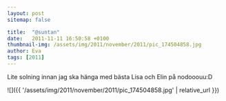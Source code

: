 ```yaml
---
layout: post
sitemap: false

title:  "@suntan"
date:   2011-11-11 16:50:58 +0100
thumbnail-img: /assets/img/2011/november/2011/pic_174504858.jpg
author: Eva
tags: [2011]
---
```


Lite solning innan jag ska hänga med bästa Lisa och Elin på nodooouu:D

![]({{ '/assets/img/2011/november/2011/pic_174504858.jpg'  | relative_url }})

